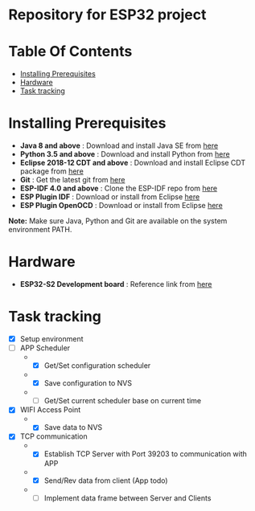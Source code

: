 # Repository for ESP32 project

# Table Of Contents
* [ Installing Prerequisites ](#Prerequisites) <br>
* [ Hardware ](#Hardware) <br>
* [ Task tracking ](#Task) <br>

<a name="Prerequisites"></a>
# Installing Prerequisites
* **Java 8 and above** : Download and install Java SE from <a href= "https://www.oracle.com/technetwork/java/javase/downloads/index.html">here</a>
* **Python 3.5 and above** : Download and install Python from <a href="https://www.python.org/downloads/">here</a>
* **Eclipse 2018-12 CDT and above** : Download and install Eclipse CDT package from <a href= "https://www.eclipse.org/downloads/packages/release/2020-03/r/eclipse-ide-cc-developers-includes-incubating-components">here </a>
*  **Git** : Get the latest git from <a href ="https://git-scm.com/downloads">here</a>
*  **ESP-IDF 4.0 and above** : Clone the ESP-IDF repo from <a href ="https://github.com/espressif/esp-idf/releases">here</a>
*  **ESP Plugin IDF** : Download or install from Eclipse <a href = "https://marketplace.eclipse.org/content/esp-idf-eclipse-plugin"> here </a>
*  **ESP Plugin OpenOCD** : Download or install from Eclipse <a href = "https://marketplace.eclipse.org/content/esp32-cc-development-tools"> here </a>

**Note:** Make sure Java, Python and Git are available on the system environment PATH.

<a name="Hardware"></a>
# Hardware

*  **ESP32-S2 Development board** : Reference link from <a href = "https://www.espressif.com/en/products/devkits/esp32-devkitc/overview"> here </a>

<a name="Task"></a>
# Task tracking

- [x] Setup environment
- [ ] APP Scheduler 
  + - [x] Get/Set configuration scheduler 
  + - [x] Save configuration to NVS
  + - [ ] Get/Set current scheduler base on current time
- [x] WIFI Access Point 
  + - [x] Save data to NVS
- [x] TCP communication
  + - [x] Establish TCP Server with Port 39203 to communication with APP
  + - [x] Send/Rev data from client (App todo)
  + - [ ] Implement data frame between Server and Clients
